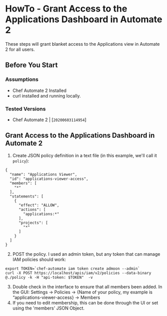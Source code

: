 # HowTo - Grant Access to the Applications Dashboard in Automate 2

These steps will grant blanket access to the Applications view in Automate 2 for all users.

## Before You Start

### Assumptions

* Chef Automate 2 Installed
* curl installed and running locally.

### Tested Versions

* Chef Automate 2 | [`20200603114954`]

## Grant Access to the Applications Dashboard in Automate 2

1. Create JSON policy definition in a text file (in this example, we'll call it `policy`): 
```
{
  "name": "Applications Viewer",
  "id": "applications-viewer-access",
  "members": [
    "*"
  ],
  "statements": [
    {
      "effect": "ALLOW",
      "actions": [
        "applications:*"
      ],
      "projects": [
        "*"
      ]
    }
  ]
}
```
2. POST the policy. I used an admin token, but any token that can manage IAM policies should work:
```
export TOKEN=`chef-automate iam token create admoon --admin`
curl -X POST https://localhost/apis/iam/v2/policies --data-binary @./policy -k -H "api-token: $TOKEN"  -v
```
3. Double check in the interface to ensure that all members been added. In the GUI: Settings -> Policies -> {Name of your policy, my example is “applications-viewer-access} -> Members
4. If you need to edit membership, this can be done through the UI or set using the 'members' JSON Object.
